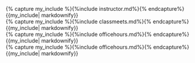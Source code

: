 <div class="container">
<div class="row text-left">
  {% capture my_include %}{%include instructor.md%}{% endcapture%} {{my_include| markdownify}}
</div>
<div class="row text-left">
  <div class="col-md-6 ">
    {% capture my_include %}{%include classmeets.md%}{% endcapture%} {{my_include| markdownify}}
  </div>
  <div class="col-md-6 ">
    {% capture my_include %}{%include officehours.md%}{% endcapture%} {{my_include| markdownify}}
  </div>
</div>
</div>
{% capture my_include %}{%include officehours.md%}{% endcapture%} {{my_include| markdownify}}
